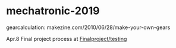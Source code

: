 # mechatronic-2019

gearcalculation:
makezine.com/2010/06/28/make-your-own-gears


Apr.8 Final project process at [Finalproject/testing](https://github.com/danqian/mechatronic-2019/tree/master/Final%20Project/testing) 
